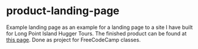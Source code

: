 # product-landing-page
Example landing page as an example for a landing page to a site I have built for Long Point Island Hugger Tours. The finished product can be found at <a href="http://projects.davidtheriault.ca/landing-page-example.html">this page</a>. Done as project for FreeCodeCamp classes.
